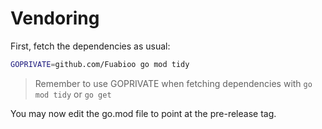 # Vendoring

First, fetch the dependencies as usual:

```sh
GOPRIVATE=github.com/Fuabioo go mod tidy
```

> Remember to use GOPRIVATE when fetching dependencies with `go mod tidy` or `go get`

You may now edit the go.mod file to point at the pre-release tag.
